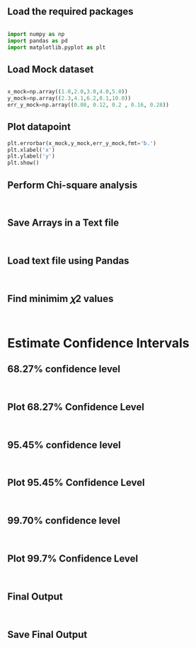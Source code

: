 ## Load the required packages 
```python

import numpy as np
import pandas as pd
import matplotlib.pyplot as plt

```

## Load Mock dataset
```python

x_mock=np.array((1.0,2.0,3.0,4.0,5.0))
y_mock=np.array((2.3,4.1,6.2,8.1,10.0))
err_y_mock=np.array((0.08, 0.12, 0.2 , 0.16, 0.28))

```

## Plot datapoint
```python
plt.errorbar(x_mock,y_mock,err_y_mock,fmt='b.')
plt.xlabel('x')
plt.ylabel('y')
plt.show()


```
## Perform Chi-square analysis
```python



```
## Save Arrays in a Text file
```python



```

## Load text file using Pandas
```python



```
## Find minimim  𝜒2  values
```python



```
# Estimate Confidence Intervals

## 68.27%  confidence level 
```python



```
## Plot  68.27%  Confidence Level
```python



```
## 95.45%  confidence level
```python



```
## Plot  95.45%  Confidence Level
```python



```
## 99.70%  confidence level
```python



```
## Plot  99.7%  Confidence Level
```python



```

## Final Output
```python



```

## Save Final Output
```python



```

